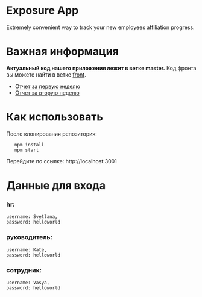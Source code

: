 # Exposure App
Extremely convenient way to track your new employees affiliation progress.

# Важная информация
**Актуальный код нашего приложения лежит в ветке master.** Код фронта вы можете найти в ветке [front](https://github.com/greenatom-hr-case-lab/exposure-app-4x4/tree/front).

- [Отчет за первую неделю](https://youtu.be/-ZwnUnwZZlc)
- [Отчет за вторую неделю](https://youtu.be/-0WG5laPraQ)

# Как использовать
  После клонирования репозитория:
  ```
     npm install
     npm start
  ```
  Перейдите по ссылке: http://localhost:3001
  
# Данные для входа 
### hr:  
    username: Svetlana, 
    password: helloworld
    
### руководитель:  
    username: Kate, 
    password: helloworld
  
### сотрудник: 
    username: Vasya,
    password: helloworld
    
    
